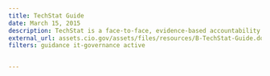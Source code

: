 ```yaml
---
title: TechStat Guide
date: March 15, 2015
description: TechStat is a face-to-face, evidence-based accountability review of an IT investment. TechStat reduces wasteful spending by turning around troubled programs and terminating failed programs sooner.
external_url: assets.cio.gov/assets/files/resources/B-TechStat-Guide.docx
filters: guidance it-governance active


---
```

